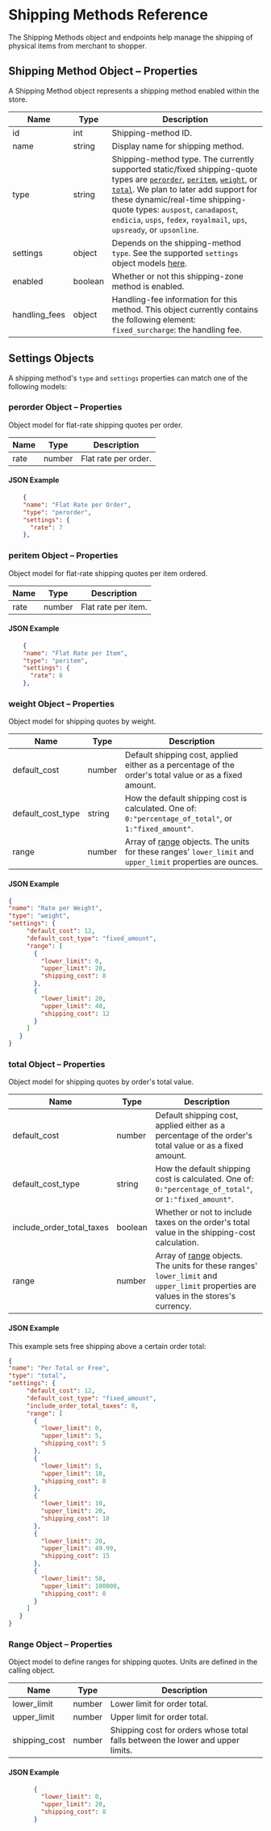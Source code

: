# <span class="jumptarget"> Shipping Methods Reference </span>

The Shipping Methods object and endpoints help manage the shipping of physical items from merchant to shopper.

## <span class="jumptarget"> Shipping Method Object – Properties </span>

A Shipping Method object represents a shipping method enabled within the store.

| Name | Type | Description |
| --- | --- | --- |
| id | int | Shipping-method ID. |
| name | string | Display name for shipping method. |
| type | string | Shipping-method type. The currently supported static/fixed shipping-quote types are [`perorder`](#perorder), [`peritem`](#peritem), [`weight`](#weight), or [`total`](#total). We plan to later add support for these dynamic/real-time shipping-quote types: `auspost`, `canadapost`, `endicia`, `usps`, `fedex`, `royalmail`, `ups`, `upsready`, or `upsonline`. |
| settings | object | Depends on the shipping-method `type`. See the supported `settings` object models [here](#settingstypes). |
| enabled | boolean | Whether or not this shipping-zone method is enabled. |
| handling_fees | object | Handling-fee information for this method. This object currently contains the following element: <br> `fixed_surcharge`: the handling fee. |

## <span class="jumptarget" id="settingstypes"> Settings Objects </span>

A shipping method's `type` and `settings` properties can match one of the following models:

### <span class="jumptarget" id="perorder"> perorder Object – Properties </span>

Object model for flat-rate shipping quotes per order.

| Name | Type | Description |
| --- | --- | --- |
| rate | number | Flat rate per order. |

#### <span class="jumptarget" id="perorder-ex"> JSON Example </span>

```json
    {
    "name": "Flat Rate per Order",
    "type": "perorder",
    "settings": {
      "rate": 7
    },
```

### <span class="jumptarget" id="peritem"> peritem Object – Properties </span>

Object model for flat-rate shipping quotes per item ordered.

| Name | Type | Description |
| --- | --- | --- |
| rate | number | Flat rate per item. |

#### <span class="jumptarget" id="peritem-ex"> JSON Example </span>

```json
    {
    "name": "Flat Rate per Item",
    "type": "peritem",
    "settings": {
      "rate": 8
    },
```

### <span class="jumptarget" id="weight"> weight Object – Properties </span>

Object model for shipping quotes by weight.

| Name | Type | Description |
| --- | --- | --- |
| default_cost | number | Default shipping cost, applied either as a percentage of the order's total value or as a fixed amount. |
| default_cost_type | string | How the default shipping cost is calculated. One of: `0:"percentage_of_total"`, or `1:"fixed_amount"`. |
| range | number | Array of [range](#range) objects. The units for these ranges' `lower_limit` and `upper_limit` properties are ounces. |


#### <span class="jumptarget" id="weight-ex"> JSON Example </span>
   
```json
{
"name": "Rate per Weight",
"type": "weight",
"settings": {
     "default_cost": 12,
     "default_cost_type": "fixed_amount",
     "range": [
       {
         "lower_limit": 0,
         "upper_limit": 20,
         "shipping_cost": 8
       },
       {
         "lower_limit": 20,
         "upper_limit": 40,
         "shipping_cost": 12
       }
     ]
   }
}
```

### <span class="jumptarget" id="total"> total Object – Properties </span>

Object model for shipping quotes by order's total value.

| Name | Type | Description |
| --- | --- | --- |
| default_cost | number | Default shipping cost, applied either as a percentage of the order's total value or as a fixed amount. |
| default_cost_type | string | How the default shipping cost is calculated. One of: `0:"percentage_of_total"`, or `1:"fixed_amount"`. |
| include_order_total_taxes | boolean | Whether or not to include taxes on the order's total value in the shipping-cost calculation. |
| range | number | Array of [range](#range) objects. The units for these ranges' `lower_limit` and `upper_limit` properties are values in the stores's currency. |

#### <span class="jumptarget" id="total-ex"> JSON Example </span>

This example sets free shipping above a certain order total:

```json
{
"name": "Per Total or Free",
"type": "total",
"settings": {
     "default_cost": 12,
     "default_cost_type": "fixed_amount",
     "include_order_total_taxes": 0,
     "range": [
       {
         "lower_limit": 0,
         "upper_limit": 5,
         "shipping_cost": 5
       },
       {
         "lower_limit": 5,
         "upper_limit": 10,
         "shipping_cost": 8
       },
       {
         "lower_limit": 10,
         "upper_limit": 20,
         "shipping_cost": 10
       },
       {
         "lower_limit": 20,
         "upper_limit": 49.99,
         "shipping_cost": 15
       },
       {
         "lower_limit": 50,
         "upper_limit": 100000,
         "shipping_cost": 0
       }       
     ]
   }
}
```

### <span class="jumptarget" id="range"> Range Object – Properties </span>

Object model to define ranges for shipping quotes. Units are defined in the calling object.

| Name | Type | Description |
| --- | --- | --- |
| lower_limit | number | Lower limit for order total. |
| upper_limit | number | Upper limit for order total. |
| shipping_cost | number | Shipping cost for orders whose total falls between the lower and upper limits. |

#### <span class="jumptarget" id="range-ex"> JSON Example </span>

```json
       {
         "lower_limit": 0,
         "upper_limit": 20,
         "shipping_cost": 8
       }
```
